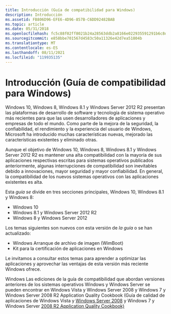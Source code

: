 ```yaml
---
title: Introducción (Guía de compatibilidad para Windows)
description: Introducción
ms.assetid: FB806D96-EFE6-4D96-857B-C6DD92482BAB
ms.topic: article
ms.date: 05/31/2018
ms.openlocfilehash: fc5c88f02ff8021b24a28563ddb2a8166e022935591291b6c8d1c285360147f0
ms.sourcegitcommit: e858bbe701567d4583c50a11326e42d7ea51804b
ms.translationtype: MT
ms.contentlocale: es-ES
ms.lasthandoff: 08/11/2021
ms.locfileid: "119935135"
---
```

# <a name="introduction-compatibility-cookbook-for-windows"></a>Introducción (Guía de compatibilidad para Windows)

Windows 10, Windows 8, Windows 8.1 y Windows Server 2012 R2 presentan las plataformas de desarrollo de software y tecnología de sistema operativo más recientes para que las usen desarrolladores de aplicaciones y empresas de todo el mundo. Como parte de la mejora de la seguridad, la confiabilidad, el rendimiento y la experiencia del usuario de Windows, Microsoft ha introducido muchas características nuevas, mejorado las características existentes y eliminado otras.

Aunque el objetivo de Windows 10, Windows 8, Windows 8.1 y Windows Server 2012 R2 es mantener una alta compatibilidad con la mayoría de sus aplicaciones respectivas escritas para sistemas operativos publicados anteriormente, algunas interrupciones de compatibilidad son inevitables debido a innovaciones, mayor seguridad y mayor confiabilidad. En general, la compatibilidad de los nuevos sistemas operativos con las aplicaciones existentes es alta.

Esta *guía se* divide en tres secciones principales, Windows 10, Windows 8.1 y Windows 8:

-   Windows 10
-   Windows 8.1 y Windows Server 2012 R2
-   Windows 8 y Windows Server 2012

Los temas siguientes son nuevos con esta versión de *la guía* o se han actualizado:

-   Windows Arranque de archivo de imagen (WimBoot)
-   Kit para la certificación de aplicaciones en Windows

Le invitamos a consultar estos temas para aprender a optimizar las aplicaciones y aprovechar las ventajas de esta versión más reciente Windows ofrece.

Windows Las ediciones de la guía de compatibilidad que abordan versiones anteriores de los sistemas operativos Windows y Windows Server se pueden encontrar en Windows Vista y Windows Server 2008 y Windows 7 y Windows Server 2008 R2 Application Quality Cookbook (Guía de calidad de aplicaciones de Windows Vista y [Windows Server 2008](/previous-versions/bb757005(v=msdn.10)) y Windows 7 y Windows Server [2008 R2 Application Quality Cookbook)](/windows/desktop/Win7AppQual/windows-7-application-quality-cookbook)

 

 

